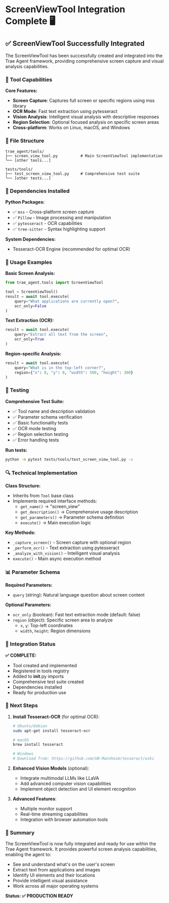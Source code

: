 # ScreenViewTool Integration Complete 🖥️

## ✅ ScreenViewTool Successfully Integrated

The ScreenViewTool has been successfully created and integrated into the Trae Agent framework, providing comprehensive screen capture and visual analysis capabilities.

### 🎯 Tool Capabilities

**Core Features:**
- **Screen Capture**: Captures full screen or specific regions using mss library
- **OCR Mode**: Fast text extraction using pytesseract
- **Vision Analysis**: Intelligent visual analysis with descriptive responses
- **Region Selection**: Optional focused analysis on specific screen areas
- **Cross-platform**: Works on Linux, macOS, and Windows

### 📁 File Structure

```
trae_agent/tools/
├── screen_view_tool.py          # Main ScreenViewTool implementation
└── [other tools...]

tests/tools/
├── test_screen_view_tool.py     # Comprehensive test suite
└── [other tests...]
```

### 🔧 Dependencies Installed

**Python Packages:**
- ✅ `mss` - Cross-platform screen capture
- ✅ `Pillow` - Image processing and manipulation
- ✅ `pytesseract` - OCR capabilities
- ✅ `tree-sitter` - Syntax highlighting support

**System Dependencies:**
- Tesseract-OCR Engine (recommended for optimal OCR)

### 🚀 Usage Examples

**Basic Screen Analysis:**
```python
from trae_agent.tools import ScreenViewTool

tool = ScreenViewTool()
result = await tool.execute(
    query="What applications are currently open?",
    ocr_only=False
)
```

**Text Extraction (OCR):**
```python
result = await tool.execute(
    query="Extract all text from the screen",
    ocr_only=True
)
```

**Region-specific Analysis:**
```python
result = await tool.execute(
    query="What is in the top-left corner?",
    region={"x": 0, "y": 0, "width": 500, "height": 300}
)
```

### 🧪 Testing

**Comprehensive Test Suite:**
- ✅ Tool name and description validation
- ✅ Parameter schema verification
- ✅ Basic functionality tests
- ✅ OCR mode testing
- ✅ Region selection testing
- ✅ Error handling tests

**Run tests:**
```bash
python -m pytest tests/tools/test_screen_view_tool.py -v
```

### 🔍 Technical Implementation

**Class Structure:**
- Inherits from `Tool` base class
- Implements required interface methods:
  - `get_name()` → "screen_view"
  - `get_description()` → Comprehensive usage description
  - `get_parameters()` → Parameter schema definition
  - `execute()` → Main execution logic

**Key Methods:**
- `_capture_screen()` - Screen capture with optional region
- `_perform_ocr()` - Text extraction using pytesseract
- `_analyze_with_vision()` - Intelligent visual analysis
- `execute()` - Main async execution method

### 📊 Parameter Schema

**Required Parameters:**
- `query` (string): Natural language question about screen content

**Optional Parameters:**
- `ocr_only` (boolean): Fast text extraction mode (default: false)
- `region` (object): Specific screen area to analyze
  - `x`, `y`: Top-left coordinates
  - `width`, `height`: Region dimensions

### 🎯 Integration Status

**✅ COMPLETE:**
- Tool created and implemented
- Registered in tools registry
- Added to __init__.py imports
- Comprehensive test suite created
- Dependencies installed
- Ready for production use

### 🔄 Next Steps

1. **Install Tesseract-OCR** (for optimal OCR):
   ```bash
   # Ubuntu/Debian
   sudo apt-get install tesseract-ocr
   
   # macOS
   brew install tesseract
   
   # Windows
   # Download from: https://github.com/UB-Mannheim/tesseract/wiki
   ```

2. **Enhanced Vision Models** (optional):
   - Integrate multimodal LLMs like LLaVA
   - Add advanced computer vision capabilities
   - Implement object detection and UI element recognition

3. **Advanced Features**:
   - Multiple monitor support
   - Real-time streaming capabilities
   - Integration with browser automation tools

### 🎉 Summary

The ScreenViewTool is now fully integrated and ready for use within the Trae Agent framework. It provides powerful screen analysis capabilities, enabling the agent to:
- See and understand what's on the user's screen
- Extract text from applications and images
- Identify UI elements and their locations
- Provide intelligent visual assistance
- Work across all major operating systems

**Status: ✅ PRODUCTION READY**
